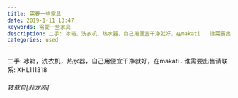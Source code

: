 ```yaml
---
title: 需要一些家具
date: 2019-1-11 13:47
keywords: 需要一些家具
description: 二手: 冰箱，洗衣机，热水器，自己用便宜干净就好，在makati . 谁需要出售请联系: XHL111318
categories: used
---
```

<td class="t_f" id="postmessage_2666345">

二手: 冰箱，洗衣机，热水器，自己用便宜干净就好，在makati . 谁需要出售请联系: XHL111318</td>
###### 转载自[菲龙网]